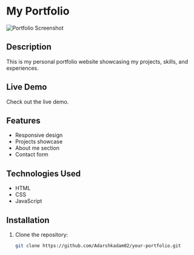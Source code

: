 # My Portfolio

![Portfolio Screenshot](screenshot.png)

## Description

This is my personal portfolio website showcasing my projects, skills, and experiences.

## Live Demo

Check out the live demo.

## Features

- Responsive design
- Projects showcase
- About me section
- Contact form

## Technologies Used

- HTML
- CSS
- JavaScript

## Installation

1. Clone the repository:

   ```bash
   git clone https://github.com/Adarshkadam02/your-portfolio.git
